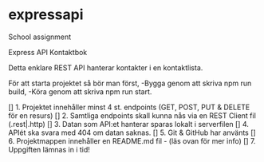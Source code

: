 # expressapi

School assignment

Express API Kontaktbok

Detta enklare REST API hanterar kontakter i en kontaktlista.

För att starta projektet så bör man först,
-Bygga genom att skriva npm run build,
-Köra genom att skriva npm run start.

[] 1. Projektet innehåller minst 4 st. endpoints (GET, POST, PUT & DELETE för en resurs)
[] 2. Samtliga endpoints skall kunna nås via en REST Client fil (.rest|.http)
[] 3. Datan som API:et hanterar sparas lokalt i serverfilen
[] 4. APIét ska svara med 404 om datan saknas.
[] 5. Git & GitHub har använts
[] 6. Projektmappen innehåller en README.md fil - (läs ovan för mer info)
[] 7. Uppgiften lämnas in i tid!
